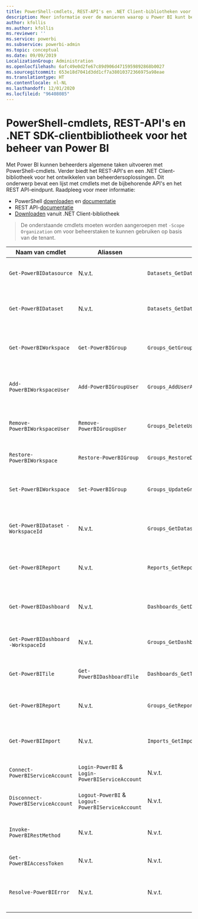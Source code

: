 ```yaml
---
title: PowerShell-cmdlets, REST-API's en .NET Client-bibliotheken voor beheerders
description: Meer informatie over de manieren waarop u Power BI kunt beheren via scripts en programmeer-API's.
author: kfollis
ms.author: kfollis
ms.reviewer: ''
ms.service: powerbi
ms.subservice: powerbi-admin
ms.topic: conceptual
ms.date: 09/09/2019
LocalizationGroup: Administration
ms.openlocfilehash: 6afc49e0d2fe67c89d906d4715959892868b0027
ms.sourcegitcommit: 653e18d7041d3dd1cf7a38010372366975a98eae
ms.translationtype: HT
ms.contentlocale: nl-NL
ms.lasthandoff: 12/01/2020
ms.locfileid: "96408085"
---
```

# <a name="powershell-cmdlets-rest-apis-and-net-client-library-for-power-bi-administration"></a>PowerShell-cmdlets, REST-API's en .NET SDK-clientbibliotheek voor het beheer van Power BI
Met Power BI kunnen beheerders algemene taken uitvoeren met PowerShell-cmdlets. Verder biedt het REST-API's en een .NET Client-bibliotheek voor het ontwikkelen van beheerdersoplossingen. Dit onderwerp bevat een lijst met cmdlets met de bijbehorende API's en het REST API-eindpunt. Raadpleeg voor meer informatie:

- PowerShell [downloaden](https://www.powershellgallery.com/packages/MicrosoftPowerBIMgmt/) en [documentatie](/powershell/power-bi/overview?view=powerbi-ps)
- REST API-[documentatie](/rest/api/power-bi/admin)
- [Downloaden](https://www.nuget.org/packages/Microsoft.PowerBI.Api/) vanuit .NET Client-bibliotheek

> De onderstaande cmdlets moeten worden aangeroepen met `-Scope Organization` om voor beheerstaken te kunnen gebruiken op basis van de tenant.

| **Naam van cmdlet** | **Aliassen** | **API** | **REST API-eindpunt** | **Beschrijving** |
| --- | --- | --- | --- | --- |
| `Get-PowerBIDatasource` | N.v.t. | `Datasets_GetDataSourcesAsAdmin` | /v1.0/myorg/admin/datasets/{datasetkey}/datasources | Hiermee haalt u de gegevensbronnen voor een bepaalde gegevensset op. |
| `Get-PowerBIDataset` | N.v.t. | `Datasets_GetDatasetsAsAdmin` | /v1.0/myorg/admin/datasets | Hiermee haalt u de volledige lijst met gegevenssets in een Power BI-tenant op. |
| `Get-PowerBIWorkspace` | `Get-PowerBIGroup` | `Groups_GetGroupsAsAdmin` | /v1.0/myorg/admin/groups | Hiermee haalt u de volledige lijst met werkruimten in een Power BI-tenant op. |
| `Add-PowerBIWorkspaceUser` | `Add-PowerBIGroupUser` | `Groups_AddUserAsAdmin` | /v1.0/myorg/admin/groups/{groupId}/users | Hiermee voegt u een gebruiker als lid aan een opgegeven werkruimte toe. |
| `Remove-PowerBIWorkspaceUser` | `Remove-PowerBIGroupUser` | `Groups_DeleteUserAsAdmin` | /v1.0/myorg/admin/groups/{groupId}/users/{user} | Hiermee verwijdert u een gebruiker uit de lijst met leden van de opgegeven werkruimte. |
| `Restore-PowerBIWorkspace` |`Restore-PowerBIGroup` | `Groups_RestoreDeletedGroupAsAdmin` | /v1.0/myorg/admin/groups/{groupId}/restore | Hiermee herstelt u een verwijderde werkruimte. |
| `Set-PowerBIWorkspace` |`Set-PowerBIGroup` | `Groups_UpdateGroupAsAdmin` | /v1.0/myorg/admin/groups/{groupId} | Hiermee werkt u de eigenschappen van een opgegeven werkruimte bij. |
| `Get-PowerBIDataset -WorkspaceId` | N.v.t. | `Groups_GetDatasetsAsAdmin` | /v1.0/myorg/admin/groups/{group\_id}/datasets | Hiermee haalt u de gegevenssets binnen een opgegeven werkruimte op. |
| `Get-PowerBIReport` | N.v.t. | `Reports_GetReportsAsAdmin` | /v1.0/myorg/admin/reports | Hiermee haalt u de volledige lijst met rapporten in een Power BI-tenant op. |
| `Get-PowerBIDashboard` | N.v.t. | `Dashboards_GetDashboardsAsAdmin` | /v1.0/myorg/admin/dashboards | Hiermee haalt u de volledige lijst met dashboards in een Power BI-tenant op. |
| `Get-PowerBIDashboard -WorkspaceId` | N.v.t. | `Groups_GetDashboardsAsAdmin` | /v1.0/myorg/admin/groups/{group\_id}/dashboards | Hiermee haalt u de dashboards binnen een opgegeven werkruimte op. |
| `Get-PowerBITile` | `Get-PowerBIDashboardTile` | `Dashboards_GetTilesAsAdmin` | /v1.0/myorg/admin/dashboards/{dashboard\_id}/tiles | Hiermee haalt u de tegels van een opgegeven dashboard op. |
| `Get-PowerBIReport` | N.v.t. | `Groups_GetReportsAsAdmin` | /v1.0/myorg/admin/groups/{group\_id}/reports | Hiermee haalt u de rapporten binnen een opgegeven werkruimte op. |
| `Get-PowerBIImport` | N.v.t. | `Imports_GetImportsAsAdmin` | /v1.0/myorg/admin/imports | Hiermee haalt u de volledige lijst met importbewerkingen in een Power BI-tenant op. |
| `Connect-PowerBIServiceAccount` | `Login-PowerBI` &  `Login-PowerBIServiceAccount` | N.v.t. | N.v.t. | Meld u aan bij Power BI en start een sessie. |
| `Disconnect-PowerBIServiceAccount` | `Logout-PowerBI` & `Logout-PowerBIServiceAccount` | N.v.t. | N.v.t. | Meld u af bij Power BI en sluit vervolgens de bestaande sessie. |
| `Invoke-PowerBIRestMethod`| N.v.t. | N.v.t. | N.v.t. | Verzend willekeurige REST API-aanroepen naar Power BI. |
| `Get-PowerBIAccessToken`| N.v.t. | N.v.t. | N.v.t. | Verkrijg het Power BI-toegangstoken in een sessie. |
| `Resolve-PowerBIError`| N.v.t. | N.v.t. | N.v.t. | Haal gedetailleerde gegevens over fouten voor mislukte cmdlet- aanroepen op. |